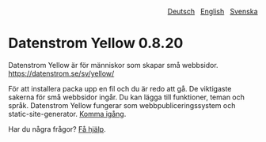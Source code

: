 <p align="right"><a href="README-de.md">Deutsch</a> &nbsp; <a href="README.md">English</a> &nbsp; <a href="README-sv.md">Svenska</a></p>

# Datenstrom Yellow 0.8.20

Datenstrom Yellow är för människor som skapar små webbsidor. https://datenstrom.se/sv/yellow/

För att installera packa upp en fil och du är redo att gå. De viktigaste sakerna för små webbsidor ingår. Du kan lägga till funktioner, teman och språk. Datenstrom Yellow fungerar som webbpubliceringssystem och static-site-generator. [Komma igång](https://datenstrom.se/sv/yellow/help/how-to-get-started).

Har du några frågor? [Få hjälp](https://datenstrom.se/sv/yellow/help/).
